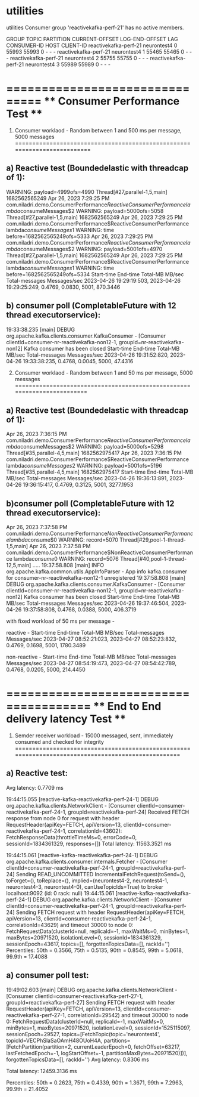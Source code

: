 # utilities
utilities
Consumer group 'reactivekafka-perf-21' has no active members.

GROUP                 TOPIC           PARTITION  CURRENT-OFFSET  LOG-END-OFFSET  LAG             CONSUMER-ID     HOST            CLIENT-ID
reactivekafka-perf-21 neurontest4     0          55993           55993           0               -               -               -
reactivekafka-perf-21 neurontest4     1          55465           55465           0               -               -               -
reactivekafka-perf-21 neurontest4     2          55755           55755           0               -               -               -
reactivekafka-perf-21 neurontest4     3          55989           55989           0               -               -               -

===============================
** Consumer Performance Test **
===============================

1. Consumer worklaod - Random between 1 and 500 ms per message, 5000 messages
=========================================================================

a) Reactive test (Boundedelastic with threadcap of 1):
---------------------------------------------------

WARNING: payload=4999ofs=4990 Thread[#27,parallel-1,5,main] 1682562565249
Apr 26, 2023 7:29:25 PM com.niladri.demo.ConsumerPerformance$ReactiveConsumerPerformance lambda$consumeMessages$2
WARNING: payload=5000ofs=5058 Thread[#27,parallel-1,5,main] 1682562565249
Apr 26, 2023 7:29:25 PM com.niladri.demo.ConsumerPerformance$ReactiveConsumerPerformance lambda$consumeMessages$1
WARNING: time before=1682562565249ofs=5333
Apr 26, 2023 7:29:25 PM com.niladri.demo.ConsumerPerformance$ReactiveConsumerPerformance lambda$consumeMessages$2
WARNING: payload=5001ofs=4970 Thread[#27,parallel-1,5,main] 1682562565249
Apr 26, 2023 7:29:25 PM com.niladri.demo.ConsumerPerformance$ReactiveConsumerPerformance lambda$consumeMessages$1
WARNING: time before=1682562565249ofs=5334
Start-time               End-time               Total-MB  MB/sec Total-messages Messages/sec
2023-04-26 19:29:19:503, 2023-04-26 19:29:25:249, 0.4769, 0.0830, 5001, 870.3446

b) consumer poll (CompletableFuture with 12 thread executorservice):
----------------------------------------------------------------

19:33:38.235 [main] DEBUG org.apache.kafka.clients.consumer.KafkaConsumer - [Consumer clientId=consumer-nr-reactivekafka-non12-1, groupId=nr-reactivekafka-non12] Kafka consumer has been closed
Start-time               End-time               Total-MB  MB/sec Total-messages Messages/sec
2023-04-26 19:31:52:820, 2023-04-26 19:33:38:235, 0.4768, 0.0045, 5000, 47.4316


2. Consumer worklaod - Random between 1 and 50 ms per message, 5000 messages
========================================================================

a) Reactive test (Boundedelastic with threadcap of 1):
-----------------------------------------------------

Apr 26, 2023 7:36:15 PM com.niladri.demo.ConsumerPerformance$ReactiveConsumerPerformance lambda$consumeMessages$2
WARNING: payload=5000ofs=5298 Thread[#35,parallel-4,5,main] 1682562975417
Apr 26, 2023 7:36:15 PM com.niladri.demo.ConsumerPerformance$ReactiveConsumerPerformance lambda$consumeMessages$2
WARNING: payload=5001ofs=5196 Thread[#35,parallel-4,5,main] 1682562975417
Start-time               End-time               Total-MB  MB/sec Total-messages Messages/sec
2023-04-26 19:36:13:891, 2023-04-26 19:36:15:417, 0.4769, 0.3125, 5001, 3277.1953

b)consumer poll (CompletableFuture with 12 thread executorservice):
-----------------------------------------------------------------

Apr 26, 2023 7:37:58 PM com.niladri.demo.ConsumerPerformance$NonReactiveConsumerPerformance lambda$consume$0
WARNING: record=5070 Thread[#29,pool-1-thread-1,5,main]
Apr 26, 2023 7:37:58 PM com.niladri.demo.ConsumerPerformance$NonReactiveConsumerPerformance lambda$consume$0
WARNING: record=5076 Thread[#40,pool-1-thread-12,5,main]
.....
19:37:58.808 [main] INFO org.apache.kafka.common.utils.AppInfoParser - App info kafka.consumer for consumer-nr-reactivekafka-non12-1 unregistered
19:37:58.808 [main] DEBUG org.apache.kafka.clients.consumer.KafkaConsumer - [Consumer clientId=consumer-nr-reactivekafka-non12-1, groupId=nr-reactivekafka-non12] Kafka consumer has been closed
Start-time               End-time               Total-MB  MB/sec Total-messages Messages/sec
2023-04-26 19:37:46:504, 2023-04-26 19:37:58:808, 0.4768, 0.0388, 5000, 406.3719

with fixed workload of 50 ms per message -

reactive -
Start-time               End-time               Total-MB  MB/sec Total-messages Messages/sec
2023-04-27 08:52:21:023, 2023-04-27 08:52:23:832, 0.4769, 0.1698, 5001, 1780.3489

non-reactive -
Start-time               End-time               Total-MB  MB/sec Total-messages Messages/sec
2023-04-27 08:54:19:473, 2023-04-27 08:54:42:789, 0.4768, 0.0205, 5000, 214.4450

======================================
** End to End delivery latency Test **
======================================

1. Semder receiver workload - 15000 messaged, sent, immediately consumed and checked for integrity
===================================================================================================

a) Reactive test:
------------------

Avg latency: 0.7709 ms

19:44:15.055 [reactive-kafka-reactivekafka-perf-24-1] DEBUG org.apache.kafka.clients.NetworkClient - [Consumer clientId=consumer-reactivekafka-perf-24-1, groupId=reactivekafka-perf-24] Received FETCH response from node 0 for request with header RequestHeader(apiKey=FETCH, apiVersion=13, clientId=consumer-reactivekafka-perf-24-1, correlationId=43602): FetchResponseData(throttleTimeMs=0, errorCode=0, sessionId=1834361329, responses=[])
Total latency: 11563.3521 ms


19:44:15.061 [reactive-kafka-reactivekafka-perf-24-1] DEBUG org.apache.kafka.clients.consumer.internals.Fetcher - [Consumer clientId=consumer-reactivekafka-perf-24-1, groupId=reactivekafka-perf-24] Sending READ_UNCOMMITTED IncrementalFetchRequest(toSend=(), toForget=(), toReplace=(), implied=(neurontest4-2, neurontest4-1, neurontest4-3, neurontest4-0), canUseTopicIds=True) to broker localhost:9092 (id: 0 rack: null)
19:44:15.061 [reactive-kafka-reactivekafka-perf-24-1] DEBUG org.apache.kafka.clients.NetworkClient - [Consumer clientId=consumer-reactivekafka-perf-24-1, groupId=reactivekafka-perf-24] Sending FETCH request with header RequestHeader(apiKey=FETCH, apiVersion=13, clientId=consumer-reactivekafka-perf-24-1, correlationId=43629) and timeout 30000 to node 0: FetchRequestData(clusterId=null, replicaId=-1, maxWaitMs=0, minBytes=1, maxBytes=20971520, isolationLevel=0, sessionId=1834361329, sessionEpoch=43617, topics=[], forgottenTopicsData=[], rackId='')
Percentiles: 50th = 0.3566, 75th = 0.5135, 90th = 0.8545, 99th = 5.0618, 99.9th = 17.4088

a) consumer poll test:
--------------------

19:49:02.603 [main] DEBUG org.apache.kafka.clients.NetworkClient - [Consumer clientId=consumer-reactivekafka-perf-27-1, groupId=reactivekafka-perf-27] Sending FETCH request with header RequestHeader(apiKey=FETCH, apiVersion=13, clientId=consumer-reactivekafka-perf-27-1, correlationId=29542) and timeout 30000 to node 0: FetchRequestData(clusterId=null, replicaId=-1, maxWaitMs=0, minBytes=1, maxBytes=20971520, isolationLevel=0, sessionId=1525115097, sessionEpoch=29527, topics=[FetchTopic(topic='neurontest4', topicId=VECPhSlaSaOAmH48OUoH4A, partitions=[FetchPartition(partition=2, currentLeaderEpoch=0, fetchOffset=63217, lastFetchedEpoch=-1, logStartOffset=-1, partitionMaxBytes=20971520)])], forgottenTopicsData=[], rackId='')
Avg latency: 0.8306 ms

Total latency: 12459.3136 ms

Percentiles: 50th = 0.2623, 75th = 0.4339, 90th = 1.3671, 99th = 7.2963, 99.9th = 21.4052



